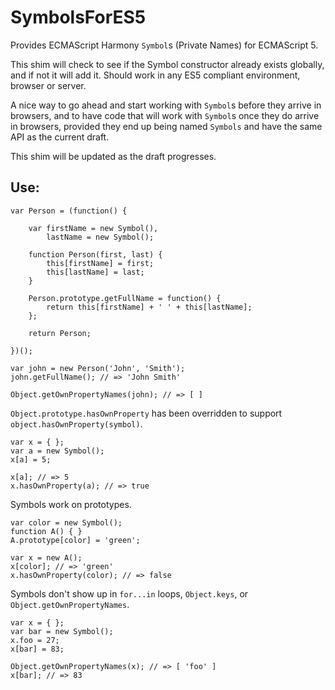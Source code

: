 SymbolsForES5
=============

Provides ECMAScript Harmony `Symbol`s (Private Names) for ECMAScript 5.

This shim will check to see if the Symbol constructor already exists globally, and if not it will add it.
Should work in any ES5 compliant environment, browser or server.

A nice way to go ahead and start working with `Symbol`s before they arrive in browsers, and to have code that will
work with `Symbol`s once they do arrive in browsers, provided they end up being named `Symbols` and have the same API
as the current draft.

This shim will be updated as the draft progresses.

Use:
----

    var Person = (function() {
        
        var firstName = new Symbol(),
            lastName = new Symbol();

        function Person(first, last) {
            this[firstName] = first;
            this[lastName] = last;
        }
    
        Person.prototype.getFullName = function() {
            return this[firstName] + ' ' + this[lastName];
        };

        return Person;

    })();

    var john = new Person('John', 'Smith');
    john.getFullName(); // => 'John Smith'

    Object.getOwnPropertyNames(john); // => [ ]

`Object.prototype.hasOwnProperty` has been overridden to support `object.hasOwnProperty(symbol)`.

    var x = { };
    var a = new Symbol();
    x[a] = 5;
    
    x[a]; // => 5
    x.hasOwnProperty(a); // => true

Symbols work on prototypes.

    var color = new Symbol();
    function A() { }
    A.prototype[color] = 'green';
    
    var x = new A();
    x[color]; // => 'green'
    x.hasOwnProperty(color); // => false

Symbols don't show up in `for...in` loops, `Object.keys`, or `Object.getOwnPropertyNames`.

    var x = { };
    var bar = new Symbol();
    x.foo = 27;
    x[bar] = 83;

    Object.getOwnPropertyNames(x); // => [ 'foo' ]
    x[bar]; // => 83
